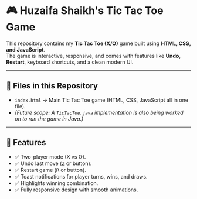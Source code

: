 # 🎮 Huzaifa Shaikh's Tic Tac Toe Game

This repository contains my **Tic Tac Toe (X/O)** game built using **HTML, CSS, and JavaScript**.  
The game is interactive, responsive, and comes with features like **Undo**, **Restart**, keyboard shortcuts, and a clean modern UI.

---

## 📂 Files in this Repository
- `index.html` → Main Tic Tac Toe game (HTML, CSS, JavaScript all in one file).
- *(Future scope: A `TicTacToe.java` implementation is also being worked on to run the game in Java.)*

---

## 🚀 Features
- ✅ Two-player mode (X vs O).  
- ✅ Undo last move (<kbd>Z</kbd> or button).  
- ✅ Restart game (<kbd>R</kbd> or button).  
- ✅ Toast notifications for player turns, wins, and draws.  
- ✅ Highlights winning combination.  
- ✅ Fully responsive design with smooth animations.  

